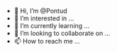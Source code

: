 - 👋 Hi, I’m @Pontud
- 👀 I’m interested in ...
- 🌱 I’m currently learning ...
- 💞️ I’m looking to collaborate on ...
- 📫 How to reach me ...

<!---
Pontud/Pontud is a ✨ special ✨ repository because its `README.md` (this file) appears on your GitHub profile.
You can click the Preview link to take a look at your changes.
--->
